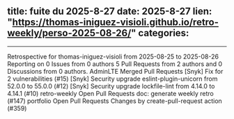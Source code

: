  
title:  fuite du 2025-8-27
date: 2025-8-27
lien: "https://thomas-iniguez-visioli.github.io/retro-weekly/perso-2025-08-26/"
categories:
  - 
---

Retrospective for thomas-iniguez-visioli from 2025-08-25 to 2025-08-26
Reporting on 0 Issues from 0 authors
5 Pull Requests from 2 authors
and 0 Discussions from 0 authors.
AdminLTE
Merged Pull Requests
[Snyk] Fix for 2 vulnerabilities (#15)
[Snyk] Security upgrade eslint-plugin-unicorn from 52.0.0 to 55.0.0 (#12)
[Snyk] Security upgrade lockfile-lint from 4.14.0 to 4.14.1 (#10)
retro-weekly
Open Pull Requests
doc: generate weekly retro (#147)
portfolio
Open Pull Requests
Changes by create-pull-request action (#359)

